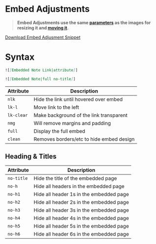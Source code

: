 # Embed Adjustments

> **Embed Adjustments use the same [parameters](Guide/Image-Positions#sizing) as the images for resizing it and [moving it](Guide/Image-Positions#leftrightcenter).**

 [Download Embed Adjusment Snippet](https://github.com/SlRvb/Obsidian--ITS-Theme/blob/main/Snippets/S%20-%20Embed%20Adjustments.css)

# Syntax

```markdown
![[Embedded Note Link|attribute]]

![[Embedded Note|full no-title]]
```

| Attribute | Description |
| --- | --- |
| `nlk` | Hide the link until hovered over embed |
| `lk-l` | Move link to the left |
| `lk-clear` | Make background of the link transparent |
| `nmg` | Will remove margins and padding |
| `full` | Display the full embed |
| `clean` | Removes borders/etc to hide embed design |

## Heading & Titles

| Attribute | Description |
| --- | --- |
| `no-title` | Hide the title of the embedded page |
| `no-h` | Hide all headers in the embedded page |
| `no-h1` | Hide all header 1s in the embedded page |
| `no-h2` | Hide all header 2s in the embedded page |
| `no-h3` | Hide all header 3s in the embedded page |
| `no-h4` | Hide all header 4s in the embedded page |
| `no-h5` | Hide all header 5s in the embedded page |
| `no-h6` | Hide all header 6s in the embedded page |